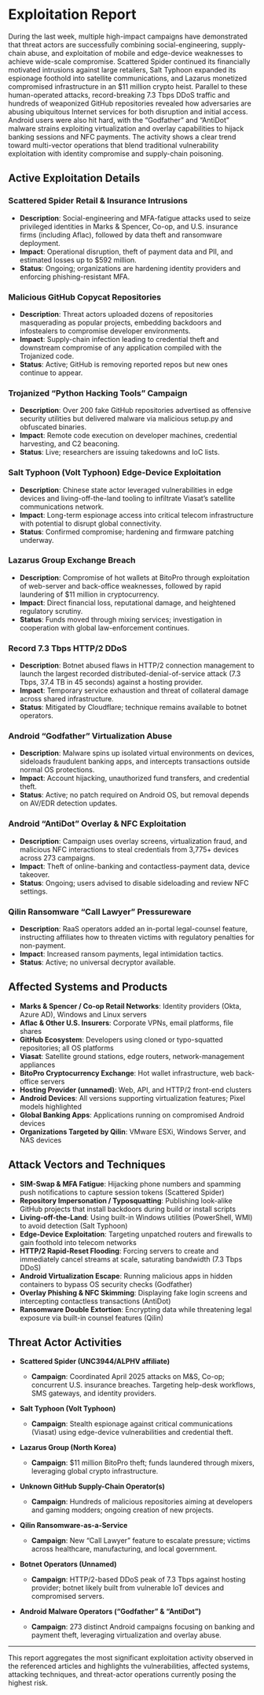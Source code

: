# Exploitation Report

During the last week, multiple high-impact campaigns have demonstrated that threat actors are successfully combining social-engineering, supply-chain abuse, and exploitation of mobile and edge-device weaknesses to achieve wide-scale compromise.  Scattered Spider continued its financially motivated intrusions against large retailers, Salt Typhoon expanded its espionage foothold into satellite communications, and Lazarus monetized compromised infrastructure in an $11 million crypto heist.  Parallel to these human-operated attacks, record-breaking 7.3 Tbps DDoS traffic and hundreds of weaponized GitHub repositories revealed how adversaries are abusing ubiquitous Internet services for both disruption and initial access.  Android users were also hit hard, with the “Godfather” and “AntiDot” malware strains exploiting virtualization and overlay capabilities to hijack banking sessions and NFC payments.  The activity shows a clear trend toward multi-vector operations that blend traditional vulnerability exploitation with identity compromise and supply-chain poisoning.

## Active Exploitation Details

### Scattered Spider Retail & Insurance Intrusions
- **Description**: Social-engineering and MFA-fatigue attacks used to seize privileged identities in Marks & Spencer, Co-op, and U.S. insurance firms (including Aflac), followed by data theft and ransomware deployment.  
- **Impact**: Operational disruption, theft of payment data and PII, and estimated losses up to $592 million.  
- **Status**: Ongoing; organizations are hardening identity providers and enforcing phishing-resistant MFA.

### Malicious GitHub Copycat Repositories
- **Description**: Threat actors uploaded dozens of repositories masquerading as popular projects, embedding backdoors and infostealers to compromise developer environments.  
- **Impact**: Supply-chain infection leading to credential theft and downstream compromise of any application compiled with the Trojanized code.  
- **Status**: Active; GitHub is removing reported repos but new ones continue to appear.

### Trojanized “Python Hacking Tools” Campaign
- **Description**: Over 200 fake GitHub repositories advertised as offensive security utilities but delivered malware via malicious setup.py and obfuscated binaries.  
- **Impact**: Remote code execution on developer machines, credential harvesting, and C2 beaconing.  
- **Status**: Live; researchers are issuing takedowns and IoC lists.

### Salt Typhoon (Volt Typhoon) Edge-Device Exploitation
- **Description**: Chinese state actor leveraged vulnerabilities in edge devices and living-off-the-land tooling to infiltrate Viasat’s satellite communications network.  
- **Impact**: Long-term espionage access into critical telecom infrastructure with potential to disrupt global connectivity.  
- **Status**: Confirmed compromise; hardening and firmware patching underway.

### Lazarus Group Exchange Breach
- **Description**: Compromise of hot wallets at BitoPro through exploitation of web-server and back-office weaknesses, followed by rapid laundering of $11 million in cryptocurrency.  
- **Impact**: Direct financial loss, reputational damage, and heightened regulatory scrutiny.  
- **Status**: Funds moved through mixing services; investigation in cooperation with global law-enforcement continues.

### Record 7.3 Tbps HTTP/2 DDoS
- **Description**: Botnet abused flaws in HTTP/2 connection management to launch the largest recorded distributed-denial-of-service attack (7.3 Tbps, 37.4 TB in 45 seconds) against a hosting provider.  
- **Impact**: Temporary service exhaustion and threat of collateral damage across shared infrastructure.  
- **Status**: Mitigated by Cloudflare; technique remains available to botnet operators.

### Android “Godfather” Virtualization Abuse
- **Description**: Malware spins up isolated virtual environments on devices, sideloads fraudulent banking apps, and intercepts transactions outside normal OS protections.  
- **Impact**: Account hijacking, unauthorized fund transfers, and credential theft.  
- **Status**: Active; no patch required on Android OS, but removal depends on AV/EDR detection updates.

### Android “AntiDot” Overlay & NFC Exploitation
- **Description**: Campaign uses overlay screens, virtualization fraud, and malicious NFC interactions to steal credentials from 3,775+ devices across 273 campaigns.  
- **Impact**: Theft of online-banking and contactless-payment data, device takeover.  
- **Status**: Ongoing; users advised to disable sideloading and review NFC settings.

### Qilin Ransomware “Call Lawyer” Pressureware
- **Description**: RaaS operators added an in-portal legal-counsel feature, instructing affiliates how to threaten victims with regulatory penalties for non-payment.  
- **Impact**: Increased ransom payments, legal intimidation tactics.  
- **Status**: Active; no universal decryptor available.

## Affected Systems and Products

- **Marks & Spencer / Co-op Retail Networks**: Identity providers (Okta, Azure AD), Windows and Linux servers  
- **Aflac & Other U.S. Insurers**: Corporate VPNs, email platforms, file shares  
- **GitHub Ecosystem**: Developers using cloned or typo-squatted repositories; all OS platforms  
- **Viasat**: Satellite ground stations, edge routers, network-management appliances  
- **BitoPro Cryptocurrency Exchange**: Hot wallet infrastructure, web back-office servers  
- **Hosting Provider (unnamed)**: Web, API, and HTTP/2 front-end clusters  
- **Android Devices**: All versions supporting virtualization features; Pixel models highlighted  
- **Global Banking Apps**: Applications running on compromised Android devices  
- **Organizations Targeted by Qilin**: VMware ESXi, Windows Server, and NAS devices  

## Attack Vectors and Techniques

- **SIM-Swap & MFA Fatigue**: Hijacking phone numbers and spamming push notifications to capture session tokens (Scattered Spider)  
- **Repository Impersonation / Typosquatting**: Publishing look-alike GitHub projects that install backdoors during build or install scripts  
- **Living-off-the-Land**: Using built-in Windows utilities (PowerShell, WMI) to avoid detection (Salt Typhoon)  
- **Edge-Device Exploitation**: Targeting unpatched routers and firewalls to gain foothold into telecom networks  
- **HTTP/2 Rapid-Reset Flooding**: Forcing servers to create and immediately cancel streams at scale, saturating bandwidth (7.3 Tbps DDoS)  
- **Android Virtualization Escape**: Running malicious apps in hidden containers to bypass OS security checks (Godfather)  
- **Overlay Phishing & NFC Skimming**: Displaying fake login screens and intercepting contactless transactions (AntiDot)  
- **Ransomware Double Extortion**: Encrypting data while threatening legal exposure via built-in counsel features (Qilin)  

## Threat Actor Activities

- **Scattered Spider (UNC3944/ALPHV affiliate)**  
  - **Campaign**: Coordinated April 2025 attacks on M&S, Co-op; concurrent U.S. insurance breaches. Targeting help-desk workflows, SMS gateways, and identity providers.

- **Salt Typhoon (Volt Typhoon)**  
  - **Campaign**: Stealth espionage against critical communications (Viasat) using edge-device vulnerabilities and credential theft.

- **Lazarus Group (North Korea)**  
  - **Campaign**: $11 million BitoPro theft; funds laundered through mixers, leveraging global crypto infrastructure.

- **Unknown GitHub Supply-Chain Operator(s)**  
  - **Campaign**: Hundreds of malicious repositories aiming at developers and gaming modders; ongoing creation of new projects.

- **Qilin Ransomware-as-a-Service**  
  - **Campaign**: New “Call Lawyer” feature to escalate pressure; victims across healthcare, manufacturing, and local government.

- **Botnet Operators (Unnamed)**  
  - **Campaign**: HTTP/2-based DDoS peak of 7.3 Tbps against hosting provider; botnet likely built from vulnerable IoT devices and compromised servers.

- **Android Malware Operators (“Godfather” & “AntiDot”)**  
  - **Campaign**: 273 distinct Android campaigns focusing on banking and payment theft, leveraging virtualization and overlay abuse.

---

This report aggregates the most significant exploitation activity observed in the referenced articles and highlights the vulnerabilities, affected systems, attacking techniques, and threat-actor operations currently posing the highest risk.